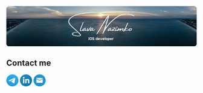 <img src="images/banner.png"/>

## Contact me
[<img src="images/telegram.png" width="32"/>](https://t.me/bytepixelmelody "https://t.me/bytepixelmelody")
[<img src="images/linkedin.png" width="32"/>](https://www.linkedin.com/in/bytepixelmelody "https://www.linkedin.com/in/bytepixelmelody")
[<img src="images/mail.png" width="32"/>](mailto:bytepixelmelody@gmail.com "bytepixelmelody@gmail.com")
